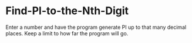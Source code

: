 # Find-PI-to-the-Nth-Digit
 Enter a number and have the program generate PI up to that many decimal places. Keep a limit to how far the program will go.
